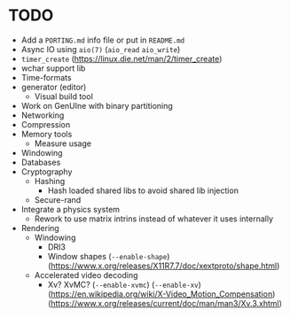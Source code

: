 # TODO

- Add a `PORTING.md` info file or put in `README.md`
- Async IO using `aio(7)` (`aio_read` `aio_write`)
- `timer_create` (https://linux.die.net/man/2/timer_create)
- wchar support lib
- Time-formats
- generator (editor)
    - Visual build tool
- Work on GenUIne with binary partitioning
- Networking
- Compression
- Memory tools
    - Measure usage
- Windowing
- Databases
- Cryptography
    - Hashing
        - Hash loaded shared libs to avoid shared lib injection
    - Secure-rand
- Integrate a physics system
    - Rework to use matrix intrins instead of whatever it uses internally
- Rendering
    - Windowing
        - DRI3
        - Window shapes (`--enable-shape`) (https://www.x.org/releases/X11R7.7/doc/xextproto/shape.html)
    - Accelerated video decoding
        - Xv? XvMC? (`--enable-xvmc`) (`--enable-xv`) (https://en.wikipedia.org/wiki/X-Video_Motion_Compensation) (https://www.x.org/releases/current/doc/man/man3/Xv.3.xhtml)